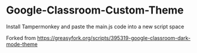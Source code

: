 # Google-Classroom-Custom-Theme

Install Tampermonkey and paste the main.js code into a new script space

Forked from https://greasyfork.org/scripts/395319-google-classroom-dark-mode-theme
